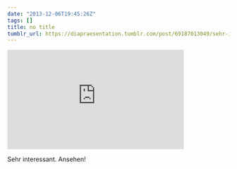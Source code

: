 ```yaml
---
date: "2013-12-06T19:45:26Z"
tags: []
title: no title
tumblr_url: https://diapraesentation.tumblr.com/post/69187013049/sehr-interessant-ansehen
---
```

<iframe width="400" height="225" id="youtube_iframe" src="https://www.youtube.com/embed/86Ydcb5hPWg?feature=oembed&amp;enablejsapi=1&amp;origin=https://safe.txmblr.com&amp;wmode=opaque" frameborder="0" allow="accelerometer; autoplay; encrypted-media; gyroscope; picture-in-picture" allowfullscreen></iframe>  

Sehr interessant. Ansehen!

